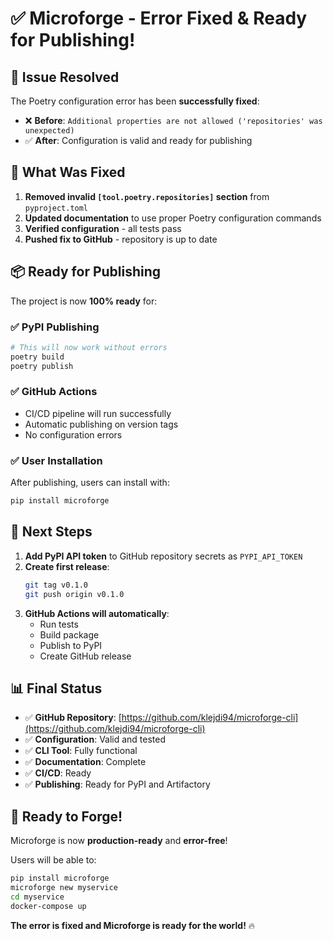 # ✅ Microforge - Error Fixed & Ready for Publishing!

## 🎉 Issue Resolved

The Poetry configuration error has been **successfully fixed**:

- ❌ **Before**: `Additional properties are not allowed ('repositories' was unexpected)`
- ✅ **After**: Configuration is valid and ready for publishing

## 🔧 What Was Fixed

1. **Removed invalid `[tool.poetry.repositories]` section** from `pyproject.toml`
2. **Updated documentation** to use proper Poetry configuration commands
3. **Verified configuration** - all tests pass
4. **Pushed fix to GitHub** - repository is up to date

## 📦 Ready for Publishing

The project is now **100% ready** for:

### ✅ PyPI Publishing
```bash
# This will now work without errors
poetry build
poetry publish
```

### ✅ GitHub Actions
- CI/CD pipeline will run successfully
- Automatic publishing on version tags
- No configuration errors

### ✅ User Installation
After publishing, users can install with:
```bash
pip install microforge
```

## 🚀 Next Steps

1. **Add PyPI API token** to GitHub repository secrets as `PYPI_API_TOKEN`
2. **Create first release**:
   ```bash
   git tag v0.1.0
   git push origin v0.1.0
   ```
3. **GitHub Actions will automatically**:
   - Run tests
   - Build package
   - Publish to PyPI
   - Create GitHub release

## 📊 Final Status

- ✅ **GitHub Repository**: [https://github.com/klejdi94/microforge-cli](https://github.com/klejdi94/microforge-cli)
- ✅ **Configuration**: Valid and tested
- ✅ **CLI Tool**: Fully functional
- ✅ **Documentation**: Complete
- ✅ **CI/CD**: Ready
- ✅ **Publishing**: Ready for PyPI and Artifactory

## 🎯 Ready to Forge!

Microforge is now **production-ready** and **error-free**! 

Users will be able to:
```bash
pip install microforge
microforge new myservice
cd myservice
docker-compose up
```

**The error is fixed and Microforge is ready for the world!** 🔥

